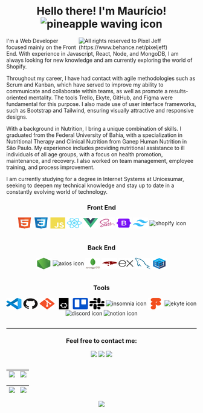 <h1 align="center">Hello there! I'm Maurício! <img src="https://user-images.githubusercontent.com/57202531/176981094-cabbdcff-e775-4457-8c42-5baf567c6a1c.png" alt="pineapple waving icon" width="60px" /></h1>

<img align="right" alt="All rights reserved to Pixel Jeff (https://www.behance.net/pixeljeff)" src="https://mir-s3-cdn-cf.behance.net/project_modules/1400_opt_1/9afe0493484903.5e66500f8dea4.gif" width="62%" />

<p align="left">I'm a Web Developer focused mainly on the Front End. With experience in Javascript, React, Node, and MongoDB, I am always looking for new knowledge and am currently exploring the world of Shopify.

Throughout my career, I have had contact with agile methodologies such as Scrum and Kanban, which have served to improve my ability to communicate and collaborate within teams, as well as promote a results-oriented mentality. The tools Trello, Ekyte, GitHub, and Figma were fundamental for this purpose. I also made use of user interface frameworks, such as Bootstrap and Tailwind, ensuring visually attractive and responsive designs.

With a background in Nutrition, I bring a unique combination of skills. I graduated from the Federal University of Bahia, with a specialization in Nutritional Therapy and Clinical Nutrition from Ganep Human Nutrition in São Paulo. My experience includes providing nutritional assistance to ill individuals of all age groups, with a focus on health promotion, maintenance, and recovery. I also worked on team management, employee training, and process improvement.

I am currently studying for a degree in Internet Systems at Unicesumar, seeking to deepen my technical knowledge and stay up to date in a constantly evolving world of technology.</p>

<div style="display: inline_block" align="center">
  <h3 align="center">Front End</h3>  
  <img align="center" alt="html icon" height="30" width="40" src="https://raw.githubusercontent.com/devicons/devicon/master/icons/html5/html5-original.svg" />
  <img align="center" alt="css icon" height="30" width="40" src="https://raw.githubusercontent.com/devicons/devicon/master/icons/css3/css3-original.svg" /> 
  <img align="center" alt="js icon" height="30" width="40" src="https://raw.githubusercontent.com/devicons/devicon/master/icons/javascript/javascript-plain.svg" />
  <img align="center" alt="react icon" height="30" width="40" src="https://raw.githubusercontent.com/devicons/devicon/master/icons/react/react-original.svg" />  
  <img align="center" alt="vuejs icon" height="30" width="40" src="https://raw.githubusercontent.com/devicons/devicon/master/icons/vuejs/vuejs-original.svg" />  
  <img align="center" alt="sass icon" height="30" width="40" src="https://raw.githubusercontent.com/devicons/devicon/master/icons/sass/sass-original.svg" /> 
  <img align="center" alt="bootstrap icon" height="30" width="40" src="https://raw.githubusercontent.com/devicons/devicon/master/icons/bootstrap/bootstrap-original.svg" /> 
  <img align="center" alt="tailwindcss icon" height="30" width="40" src="https://raw.githubusercontent.com/devicons/devicon/master/icons/tailwindcss/tailwindcss-original.svg" /> 
  <img align="center" alt="shopify icon" height="30" width="40" src="https://cutewallpaper.org/24/shopify-logo-png/circle-ecommerce-round-icon-shopify-icon-free-download.png" />
</div>
&nbsp;

<div style="display: inline_block" align="center">
  <h3 align="center">Back End</h3> 
  <img align="center" alt="nodeJS icon" height="30" width="40" src="https://github.com/devicons/devicon/blob/master/icons/nodejs/nodejs-original.svg" />
  <img align="center" alt="axios icon" height="30" width="40" src="https://avatars.githubusercontent.com/u/32372333?s=48&v=4" />
  <img align="center" alt="mongoDB icon" height="30" width="40" src="https://github.com/devicons/devicon/blob/master/icons/mongodb/mongodb-original-wordmark.svg" />
  <img align="center" alt="mongoose icon" height="30" width="40" src="https://github.com/devicons/devicon/blob/master/icons/mongoose/mongoose-original.svg" />
  <img align="center" alt="express icon" height="30" width="40" src="https://github.com/devicons/devicon/blob/master/icons/express/express-original.svg" />
  <img align="center" alt="mysql icon" height="30" width="40" src="https://github.com/devicons/devicon/blob/master/icons/mysql/mysql-original.svg" />
  <img align="center" alt="sequelize icon" height="30" width="40" src="https://github.com/devicons/devicon/blob/master/icons/sequelize/sequelize-original.svg" />
</div>
&nbsp;

<div style="display: inline_block" align="center">
  <h3 align="center">Tools</h3> 
  <img align="center" alt="vscode icon" height="30" width="40" src="https://github.com/devicons/devicon/blob/master/icons/vscode/vscode-original.svg" />
  <img align="center" alt="github icon" height="30" width="40" src="https://github.com/devicons/devicon/blob/master/icons/github/github-original.svg" />
  <img align="center" alt="git icon" height="30" width="40" src="https://github.com/devicons/devicon/blob/master/icons/git/git-original.svg" />
  <img align="center" alt="ubuntu icon" height="30" width="40" src="https://github.com/devicons/devicon/blob/master/icons/ubuntu/ubuntu-plain.svg" />
  <img align="center" alt="trello icon" height="30" width="40" src="https://github.com/devicons/devicon/blob/master/icons/trello/trello-plain.svg" />
  <img align="center" alt="slack icon" height="30" width="40" src="https://github.com/devicons/devicon/blob/master/icons/slack/slack-plain.svg" />
  <img align="center" alt="insomnia icon" height="30" width="40" src="https://seeklogo.com/images/I/insomnia-logo-A35E09EB19-seeklogo.com.png" />
  <img align="center" alt="figma icon" height="30" width="40" src="https://github.com/devicons/devicon/blob/master/icons/figma/figma-plain.svg" />
  <img align="center" alt="ekyte icon" height="30" width="40" src="https://scontent.fvdc5-1.fna.fbcdn.net/v/t39.30808-6/294205764_552774209968876_7738122390511100337_n.png?_nc_cat=110&ccb=1-7&_nc_sid=efb6e6&_nc_ohc=DYV2algSuY0AX_nBa-z&_nc_ht=scontent.fvdc5-1.fna&oh=00_AfDtDT-q0dnh85Swxa8HEDXmj7em_2NjUncwMvLWWAYbHA&oe=65C11F9C" />
  <img align="center" alt="discord icon" height="30" width="40" src="https://www.freepnglogos.com/uploads/discord-logo-png/discord-logo-logodownload-download-logotipos-1.png" />
  <img align="center" alt="notion icon" height="30" width="40" src="https://uxwing.com/wp-content/themes/uxwing/download/brands-and-social-media/notion-icon.png" />
</div>
&nbsp;

<hr />

<div align="center">
  <h3 align="center">Feel free to contact me:</h3>  
  <a href="https://instagram.com/mauricioalvesreal" target="_blank"><img src="https://img.shields.io/badge/-Instagram-%23E4405F?style=for-the-badge&logo=instagram&logoColor=white" target="_blank" /></a>
  <a href = "mailto:mauricioalvesdev@gmail.com"><img src="https://img.shields.io/badge/Gmail-D14836?style=for-the-badge&logo=gmail&logoColor=white" target="_blank" /></a>
  <a href="https://www.linkedin.com/in/mauricio-oliveira-alves" target="_blank"><img src="https://img.shields.io/badge/-LinkedIn-%230077B5?style=for-the-badge&logo=linkedin&logoColor=white" target="_blank" /></a> 
</div>
&nbsp;

| ![](https://github-readme-stats.vercel.app/api?username=mauricio-alves&show_icons=true&theme=tokyonight&include_all_commits=true&count_private=true) | ![](https://github-readme-stats.vercel.app/api/top-langs/?username=mauricio-alves&layout=compact&langs_count=7&theme=tokyonight) |
| :--------------------------------------------------------------------------------------------------------------------------------------------------: | :------------------------------------------------------------------------------------------------------------------------------: |

| ![](https://github-profile-summary-cards.vercel.app/api/cards/profile-details?username=mauricio-alves&theme=tokyonight) | ![](https://github-readme-streak-stats.herokuapp.com/?user=mauricio-alves&theme=tokyonight&hide_format=j%20M%5B%20Y%5D&fire=DD0000&ring=52DD81&dates=52DD81&stroke=ABCFDD) |
| :---------------------------------------------------------------------------------------------------------------------: | :------------------------------------------------------------------------------------------------------------------------------------------------------------------------: |

<p align="center">
  <a
    href="https://github.com/ryo-ma/github-profile-trophy"
    title="repositório de troféus"
  >
    <img
      width="800"
      src="https://github-profile-trophy.vercel.app/?username=mauricio-alves&column=8&theme=darkhub&no-frame=true&no-bg=true"
    />
  </a>
</p>
